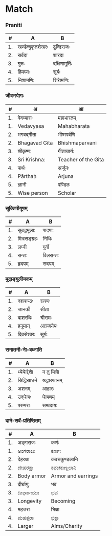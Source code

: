 # Match
### Praniti
|#|A|B|
|-|-|-|
|1.|	खण्डेन्दुकृतशेखरः|	ढुण्ढिराजः|
|2.|	सर्वदा|	शारदा|
|3.|	गुरुः	|दक्षिणामूर्तिः|
|4.|	हिमघ्नः	|सूर्यः|
|5.|	निशामणिः	|शिराेमणिः|

### जीवनयाेगः
|#| अ |आ|
|-|-|-|
|1.| वेदव्यासः |महाभारतम्|
|1.| Vedavyasa |Mahabharata|
|2.| भगवद्गीता| भीष्मपर्वणि|
|2.| Bhagavad Gita| Bhishmaparvani|
|3.| श्रीकृष्णः| गीताचार्यः|
|3.| Sri Krishna:| Teacher of the Gita|
|4.| पार्थः | अर्जुनः|
|4.| Pārthaḥ | Arjuna|
|5.| ज्ञानी|पण्डितः|
|5.| Wise person |Scholar|

### सूक्तिपीयूषम्‌ 
|#|A|B|
|-|-|-|
|1.|	सुबद्धमूलाः	|पादपाः|
|2.|	मित्रसङ्ग्रहः	|निधिः|
|3.|	लघ्वी	|गुर्वी|
|4.|	सन्तः	|विलसन्तः|
|5.|	हृदयम्	|सदयम्|

### मुद्राङ्गुलीयकम्
|#|A|B|
|-|-|-|
|1.|	दशकण्ठः|	रावणः|
|2.|	जानकी|	सीता|
|3.|	दाशरथिः|	श्रीरामः|
|4.|	हनूमान्|	आञ्जनेयः|
|5.|	दिवसेश्वरः|	सूर्यः|

### सनातनी-नाे-बध्नाति 
|#|A|B|
|-|-|-|
|1.|	ध्येयाेद्देशाै	|न तु भिन्नाै |
|2.|	सिद्धिसाधने	|श्रद्धास्थानम्|
|3.|	अशनम्	|आहारः|
|4.|	उद्घाेषः	|घाेषणम्|
|5.|	परम्परा	|सम्प्रदायः |

### दाने-सर्वं-प्रतिष्ठितम्
|#|A|B|
|-|-|-|
|1.|	अङ्गराजः|	कर्णः|
|1.|	ಅಂಗರಾಜಃ|	ಕರ್ಣಃ|
|2.|	देहरक्षा|	कवचकुण्डलानि|
|2.|	ದೇಹರಕ್ಷಾ|	ಕವಚಕುಣ್ಡಲಾನಿ|
|2.| Body armor| Armor and earrings |
|3.|	दीर्घायुः|	भव|
|3.|	ದೀರ್ಘಾಯುಃ|	ಭವ|
|3.|	Longevity|	Becoming|
|4.|	महत्तरा|	भिक्षा|
|4.|	ಮಹತ್ತರಾ|	ಭಿಕ್ಷಾ|
|4.|	Larger|	Alms/Charity |
